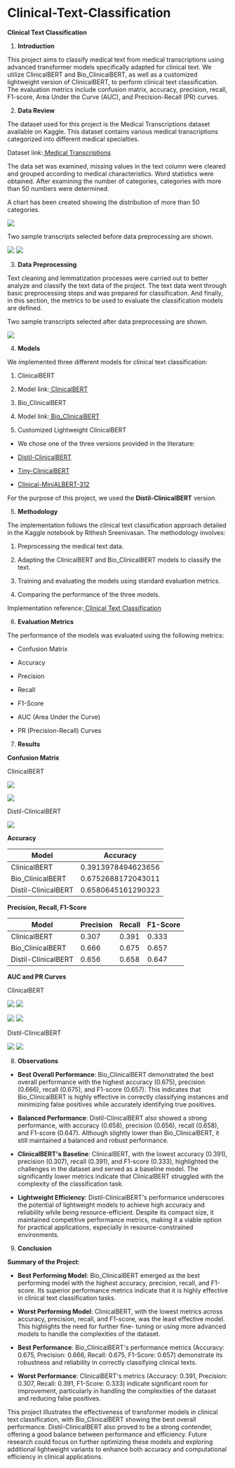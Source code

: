 # Clinical-Text-Classification


**Clinical Text Classification**

1)  **Introduction**

This project aims to classify medical text from medical transcriptions using advanced transformer models specifically adapted for clinical text. We utilize ClinicalBERT and Bio\_ClinicalBERT, as well as a customized lightweight version of ClinicalBERT, to perform clinical text classification. The evaluation metrics include confusion matrix, accuracy, precision, recall, F1-score, Area Under the Curve (AUC), and Precision-Recall (PR) curves.

 

2)  **Data Review**

  

The dataset used for this project is the Medical Transcriptions dataset available on Kaggle. This dataset contains various medical transcriptions categorized into different medical specialties.

  

Dataset link:[ Medical Transcriptions ](https://www.kaggle.com/datasets/tboyle10/medicaltranscriptions/data)

  

The data set was examined, missing values in the text column were cleared and grouped according to medical characteristics. Word statistics were obtained. After examining the number of categories, categories with more than 50 numbers were determined.

  

A chart has been created showing the distribution of more than 50 categories.

  

![](Img/Aspose.Words.ad298e48-fe7f-49d0-b36c-1686d931767e.001.jpeg)

  

Two sample transcripts selected before data preprocessing are shown.

  

![](Img/Aspose.Words.ad298e48-fe7f-49d0-b36c-1686d931767e.002.jpeg) ![](Img/Aspose.Words.ad298e48-fe7f-49d0-b36c-1686d931767e.003.png)

  

3)  **Data Preprocessing**

  

Text cleaning and lemmatization processes were carried out to better analyze and classify the text data of the project. The text data went through basic preprocessing steps and was prepared for classification. And finally, in this section, the metrics to be used to evaluate the classification models are defined.

  

Two sample transcripts selected after data preprocessing are shown.

  

![](Img/Aspose.Words.ad298e48-fe7f-49d0-b36c-1686d931767e.004.png)

  

4)  **Models**

  

We implemented three different models for clinical text classification:

  

1. ClinicalBERT

1. Model link:[ ClinicalBERT ](https://huggingface.co/medicalai/ClinicalBERT)

1. Bio\_ClinicalBERT

1. Model link:[ Bio_ClinicalBERT ](https://huggingface.co/emilyalsentzer/Bio_ClinicalBERT)

1. Customized Lightweight ClinicalBERT

- We chose one of the three versions provided in the literature:

- [Distil-ClinicalBERT ](https://huggingface.co/nlpie/distil-clinicalbert)

- [Tiny-ClinicalBERT ](https://huggingface.co/nlpie/tiny-clinicalbert)

- [Clinical-MiniALBERT-312 ](https://huggingface.co/nlpie/clinical-miniALBERT-312)

  

For the purpose of this project, we used the **Distil-ClinicalBERT** version.

  

5)  **Methodology**

  

The implementation follows the clinical text classification approach detailed in the Kaggle notebook by Rithesh Sreenivasan. The methodology involves:

  

1. Preprocessing the medical text data.

1. Adapting the ClinicalBERT and Bio\_ClinicalBERT models to classify the text.

1. Training and evaluating the models using standard evaluation metrics.

1. Comparing the performance of the three models.

  

Implementation reference:[ Clinical Text Classification ](https://www.kaggle.com/code/ritheshsreenivasan/clinical-text-classification)

  

6)  **Evaluation Metrics**

  

The performance of the models was evaluated using the following metrics:

  

- Confusion Matrix

- Accuracy

- Precision

- Recall

- F1-Score

- AUC (Area Under the Curve)

- PR (Precision-Recall) Curves

7)  **Results**

  

**Confusion Matrix**

  

ClinicalBERT

  

![](Img/Aspose.Words.ad298e48-fe7f-49d0-b36c-1686d931767e.005.jpeg)

  
  

![](Img/Aspose.Words.ad298e48-fe7f-49d0-b36c-1686d931767e.006.jpeg)

  

Distil-ClinicalBERT

  

![](Img/Aspose.Words.ad298e48-fe7f-49d0-b36c-1686d931767e.007.jpeg)

  

**Accuracy**

  
 | **Model**            | **Accuracy**           |
|----------------------|------------------------|
| ClinicalBERT         | 0.3913978494623656     |
| Bio_ClinicalBERT     | 0.6752688172043011     |
| Distil-ClinicalBERT  | 0.6580645161290323     |

  

**Precision, Recall, F1-Score**



| **Model**            | **Precision** | **Recall** | **F1-Score** |
|----------------------|---------------|------------|--------------|
| ClinicalBERT         | 0.307         | 0.391      | 0.333        |
| Bio_ClinicalBERT     | 0.666         | 0.675      | 0.657        |
| Distil-ClinicalBERT  | 0.656         | 0.658      | 0.647        |


**AUC and PR Curves**

  

ClinicalBERT

  

![](Img/Aspose.Words.ad298e48-fe7f-49d0-b36c-1686d931767e.008.jpeg) ![](Img/Aspose.Words.ad298e48-fe7f-49d0-b36c-1686d931767e.009.jpeg)

  

![](Img/Aspose.Words.ad298e48-fe7f-49d0-b36c-1686d931767e.010.jpeg) ![](Img/Aspose.Words.ad298e48-fe7f-49d0-b36c-1686d931767e.011.jpeg)

  

Distil-ClinicalBERT

  

![](Img/Aspose.Words.ad298e48-fe7f-49d0-b36c-1686d931767e.012.jpeg) ![](Img/Aspose.Words.ad298e48-fe7f-49d0-b36c-1686d931767e.013.jpeg)

  

8)  **Observations**

-  **Best Overall Performance**: Bio\_ClinicalBERT demonstrated the best overall performance with the highest accuracy (0.675), precision (0.666), recall (0.675), and F1-score (0.657). This indicates that Bio\_ClinicalBERT is highly effective in correctly classifying instances and minimizing false positives while accurately identifying true positives.

-  **Balanced Performance**: Distil-ClinicalBERT also showed a strong performance, with accuracy (0.658), precision (0.656), recall (0.658), and F1-score (0.647). Although slightly lower than Bio\_ClinicalBERT, it still maintained a balanced and robust performance.

-  **ClinicalBERT's Baseline**: ClinicalBERT, with the lowest accuracy (0.391), precision (0.307), recall (0.391), and F1-score (0.333), highlighted the challenges in the dataset and served as a baseline model. The significantly lower metrics indicate that ClinicalBERT struggled with the complexity of the classification task.

-  **Lightweight Efficiency**: Distil-ClinicalBERT's performance underscores the potential of lightweight models to achieve high accuracy and reliability while being resource-efficient. Despite its compact size, it maintained competitive performance metrics, making it a viable option for practical applications, especially in resource-constrained environments.

9)  **Conclusion**

  

**Summary of the Project**:

  

-  **Best Performing Model**: Bio\_ClinicalBERT emerged as the best performing model with the highest accuracy, precision, recall, and F1-score. Its superior performance metrics indicate that it is highly effective in clinical text classification tasks.

-  **Worst Performing Model**: ClinicalBERT, with the lowest metrics across accuracy, precision, recall, and F1-score, was the least effective model. This highlights the need for further fine- tuning or using more advanced models to handle the complexities of the dataset.

-  **Best Performance**: Bio\_ClinicalBERT's performance metrics (Accuracy: 0.675, Precision: 0.666, Recall: 0.675, F1-Score: 0.657) demonstrate its robustness and reliability in correctly classifying clinical texts.

-  **Worst Performance**: ClinicalBERT's metrics (Accuracy: 0.391, Precision: 0.307, Recall: 0.391, F1-Score: 0.333) indicate significant room for improvement, particularly in handling the complexities of the dataset and reducing false positives.

  

This project illustrates the effectiveness of transformer models in clinical text classification, with Bio\_ClinicalBERT showing the best overall performance. Distil-ClinicalBERT also proved to be a strong contender, offering a good balance between performance and efficiency. Future research could focus on further optimizing these models and exploring additional lightweight variants to enhance both accuracy and computational efficiency in clinical applications.
